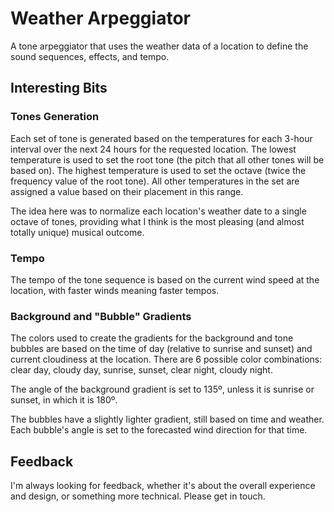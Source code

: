# Weather Arpeggiator

A tone arpeggiator that uses the weather data of a location to define the sound sequences, effects, and tempo.

## Interesting Bits

### Tones Generation

Each set of tone is generated based on the temperatures for each 3-hour interval over the next 24 hours for the requested location. The lowest temperature is used to set the root tone (the pitch that all other tones will be based on). The highest temperature is used to set the octave (twice the frequency value of the root tone). All other temperatures in the set are assigned a value based on their placement in this range.

The idea here was to normalize each location's weather date to a single octave of tones, providing what I think is the most pleasing (and almost totally unique) musical outcome.

### Tempo

The tempo of the tone sequence is based on the current wind speed at the location, with faster winds meaning faster tempos.

### Background and "Bubble" Gradients

The colors used to create the gradients for the background and tone bubbles are based on the time of day (relative to sunrise and sunset) and current cloudiness at the location. There are 6 possible color combinations: clear day, cloudy day, sunrise, sunset, clear night, cloudy night.

The angle of the background gradient is set to 135º, unless it is sunrise or sunset, in which it is 180º.

The bubbles have a slightly lighter gradient, still based on time and weather. Each bubble's angle is set to the forecasted wind direction for that time.

## Feedback

I'm always looking for feedback, whether it's about the overall experience and design, or something more technical. Please get in touch.
